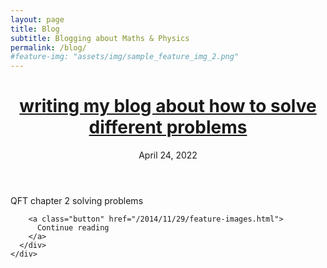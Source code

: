 ```yaml
---
layout: page
title: Blog
subtitle: Blogging about Maths & Physics
permalink: /blog/
#feature-img: "assets/img/sample_feature_img_2.png"
---
```

 <div class="posts">

<div class="post-teaser">
      <header>
        <h1>
          <a class="post-link" href="/2014/11/29/feature-images.html">
            writing my blog about how to solve different problems
          </a>
        </h1>
        <p class="meta">
          April 24, 2022
        </p>
      </header>
      <div class="excerpt">
      QFT chapter 2 solving problems<br>

        <a class="button" href="/2014/11/29/feature-images.html">
          Continue reading
        </a>
      </div>
    </div>

 </div>
